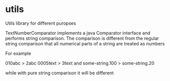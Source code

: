 # utils

Utils library for different puropses

TextNumberComparator implements a java Comparator interface and performs string comparison.
The comparison is different from the regular string comparison that all numerical parts
of a string are treated as numbers

For example

010abc > 2abc
0005text > 3text
and
some-string.100 > some-string.20 

while with pure string comparison it will be different
